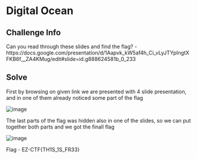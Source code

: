 # Digital Ocean #

## Challenge Info ##
<p>Can you read through these slides and find the flag?  - https://docs.google.com/presentation/d/1Aapvk_kW5af4h_Ci_vLyJTYpIngtXFKB6f__ZA4KMug/edit#slide=id.g888624581b_0_233 </p>

## Solve ## 
<p> First by browsing on given link we are presented with 4 slide presentation, and in one of them already noticed some part of the flag</p>
  
  ![image](https://user-images.githubusercontent.com/85706972/167288651-7a6aea60-e74e-4d69-9dbe-ffc8cc944579.png)

 </p> The last parts of the flag was hidden also in one of the slides, so we can put together both parts and we got the finall flag</p>
 
 ![image](https://user-images.githubusercontent.com/85706972/167288700-8d1f6f3e-54ad-4bee-a801-30d1bad44b46.png)


Flag - EZ-CTF{TH1S_1S_FR33}
